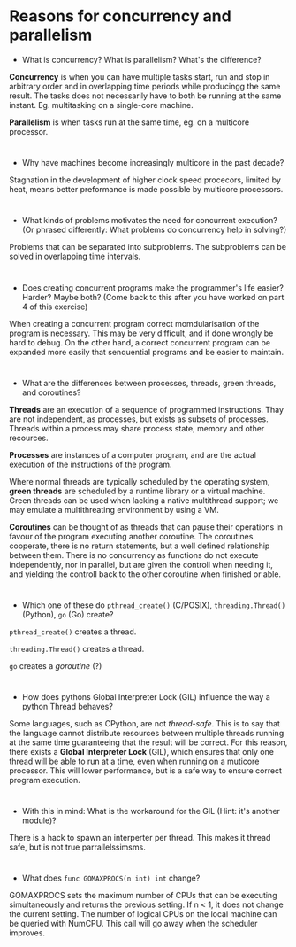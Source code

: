 # Reasons for concurrency and parallelism

- What is concurrency? What is parallelism? What's the difference?
 
__Concurrency__ is when you can have multiple tasks start, run and stop in arbitrary order and in overlapping time periods while producingg the same result. The tasks does not necessarily have to both be running at the same instant. Eg. multitasking on a single-core machine.

__Parallelism__ is when tasks run at the same time, eg. on a multicore processor.

#
 
- Why have machines become increasingly multicore in the past decade?
 
Stagnation in the development of higher clock speed procecors, limited by heat, means better preformance is made possible by multicore processors.
 
#
 
- What kinds of problems motivates the need for concurrent execution? (Or phrased differently: What problems do concurrency help in solving?)

Problems that can be separated into subproblems. The subproblems can be solved in overlapping time intervals.

#
 
- Does creating concurrent programs make the programmer's life easier? Harder? Maybe both? (Come back to this after you have worked on part 4 of this exercise)
 
When creating a concurrent program correct momdularisation of the program is necessary. This may be very difficult, and if done wrongly be hard to debug. On the other hand, a correct concurrent program can be expanded more easily that senquential programs and be easier to maintain. 

#

<!-- -->
- What are the differences between processes, threads, green threads, and coroutines?
 
__Threads__ are an execution of a sequence of programmed instructions. Thay are not independent, as processes, but exists as subsets of processes. Threads within a process may share process state, memory and other recources. 

__Processes__ are instances of a computer program, and are the actual execution of the instructions of the program. 
 
Where normal threads are typically scheduled by the operating system, __green threads__ are scheduled by a runtime library or a virtual machine. Green threads can be used when lacking a native multithread support; we may emulate a multithreating environment by using a VM.
 
__Coroutines__ can be thought of as threads that can pause their operations in favour of the program executing another coroutine. The coroutines cooperate, there is no return statements, but a well defined relationship between them. There is no concurrency as functions do not execute independently, nor in parallel, but are given the controll when needing it, and yielding the controll back to the other coroutine when finished or able. 

#

- Which one of these do `pthread_create()` (C/POSIX), `threading.Thread()` (Python), `go` (Go) create?
 
`pthread_create()` creates a thread.

`threading.Thread()` creates a thread.

`go` creates a _goroutine_ (?)

#

- How does pythons Global Interpreter Lock (GIL) influence the way a python Thread behaves?
 
Some languages, such as CPython, are not _thread-safe_. This is to say that the language cannot distribute resources between multiple threads running at the same time guaranteeing that the result will be correct. For this reason, there exists a __Global Interpreter Lock__ (GIL), which ensures that only one thread will be able to run at a time, even when running on a muticore processor. This will lower performance, but is a safe way to ensure correct program execution. 

#

- With this in mind: What is the workaround for the GIL (Hint: it's another module)?
 
There is a hack to spawn an interperter per thread. This makes it thread safe, but is not true parrallelssimsms.

#

- What does `func GOMAXPROCS(n int) int` change? 

GOMAXPROCS sets the maximum number of CPUs that can be executing simultaneously and returns the previous setting. If n < 1, it does not change the current setting. The number of logical CPUs on the local machine can be queried with NumCPU. This call will go away when the scheduler improves.

